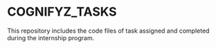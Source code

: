 # COGNIFYZ_TASKS
This repository includes the code files of task assigned and completed during the internship program.
